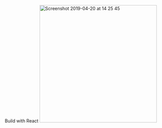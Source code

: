 Build with React
<img width="370" alt="Screenshot 2019-04-20 at 14 25 45" src="https://user-images.githubusercontent.com/11061511/56456682-3fda3080-6378-11e9-8049-32248c7ce2b6.png">
